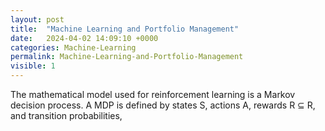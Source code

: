 ```yaml
---
layout: post
title:  "Machine Learning and Portfolio Management"
date:   2024-04-02 14:09:10 +0000
categories: Machine-Learning
permalink: Machine-Learning-and-Portfolio-Management
visible: 1
---
```

The mathematical model used for reinforcement learning is a Markov decision process. A MDP is defined by states S, actions A, rewards R ⊆ R, 
and transition probabilities,
    


